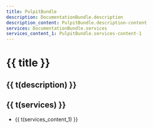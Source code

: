 ```yaml
---
title: PulpitBundle
description: DocumentationBundle.description
description_content: PulpitBundle.description-content
services: DocumentationBundle.services
services_content_1: PulpitBundle.services-content-1
---
```


# {{ title }}

## {{ t(description) }}

<p v-html="t(description_content)" />

## {{ t(services) }}

- {{ t(services_content_1) }}

<i18n src="@Bundles/DocumentationBundle/Locales/Documentation.locales.json"></i18n>
<i18n src="@Bundles/PulpitBundle/Locales/Pulpit.locales.json"></i18n>

<script setup lang="ts">
import { useI18n } from 'vue-i18n'

const { t } = useI18n()
</script>

